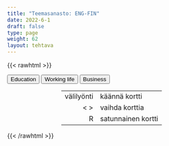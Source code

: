 ```yaml
---
title: "Teemasanasto: ENG-FIN"
date: 2022-6-1
draft: false
type: page
weight: 62
layout: tehtava
---
```

{{< rawhtml >}}
<link rel="stylesheet" type="text/css" href="/css/flashcard1.css"/>
<html>
 <body>
  <div id="cardArea"></div>
  <div id=valikko>
<button id="teema1">Education</button>  <button id="teema2">Working life</button>   <button id="teema3">Business</button>
</div>
  <div id="lukumaara"></div>
  <div id="buttonArea" class="grid grid-cols-3"></div>

<div id="nappaimet" class="hidden lg:block" style="text-align:center; margin:0 auto; width:50%;"> 
<table>
  <tr>
    <td style="text-align:end;">välilyönti</td>
    <td>käännä kortti</td>
  </tr>
  <tr>
    <td style="text-align:end;">< ></td>
    <td>vaihda korttia</td>
  </tr>
  <tr>
    <td style="text-align:end;">R</td>
    <td>satunnainen kortti</td>
</table>

</div>

 </body>
</html>

<script> 
$(document).ready(function() {

  var currentQuestion = 0;
  var qbank = [

["adult education centre", kansalaisopisto"],
["apprenticeship training", oppisopimuskoulutus"],
["basic education", perusopetus"],
["boarding school", sisäoppilaitos"],
["comprehensive school", peruskoulu"],
["elementary school (AmE), primary school (BrE)", alakoulu"],
["folk high school", kansanopisto"],
["general upper secondary school", lukio"],
["liberal adult education", vapaa sivistystyö"],
["open university", avoin yliopisto"],
["preschool", esikoulu"],
["public school (BrE), private school (AmE)", yksityiskoulu"],
["secondary school (BrE), middle school, junior high school (AmE)", yläkoulu"],
["university, college", yliopisto, korkeakoulu"],
["university of applied sciences", ammattikorkeakoulu"],
["vocational college/institute/school", ammattiopisto"],
["absence", poissaolo"],
["advanced (studies)", syventävät (opinnot)"],
["admission", sisäänpääsy"],
["A-levels", ylioppilastutkinto Britanniassa"],
["attend lessons (BrE), classes (AmE)", käydä oppitunneilla"],
["assessment", arviointi"],
["assignment", tehtävä"],
["break (BrE), recess (AmE)", tauko, välitunti"],
["cheat", luntata, huijata"],
["compulsory", pakollinen"],
["cram course", valmennuskurssi"],
["credit", opintopiste"],
["curriculum", opetussuunnitelma"],
["detention", jälki-istunto"],
["discipline", kuri"],
["distance learning", etäopiskelu"],
["drop out", jättää koulu kesken"],
["e-learning", e-oppiminen"],
["expel", erottaa (koulusta)"],
["extracurricular activities", koulutuntien ulkopuolinen toiminta"],
["fail (BrE), flunk (AmE)", reputtaa"],
["form (BrE), grade (AmE)", koululuokka"],
["free period", hyppytunti"],
["graduate from", valmistua"],
["independent study", itsenäinen opiskelu"],
["lesson, class", oppitunti"],
["mark (BrE), grade (AmE)", arvosana"],
["matriculation examination", ylioppilastutkinto Suomessa"],
["optional", valinnainen"],
["pass", läpäistä (koe)"],
["skip a lesson, cut class", pinnata"],
["study unit", opintojakso"],
["suspend", erottaa määräajaksi"],
["syllabus", opinto-ohjelma"],
["term (BrE), semester (AmE)", lukukausi"],
["timetable, schedule", lukujärjestys"],
["class teacher", luokanopettaja"],
["form teacher (BrE), homeroom teacher (AmE)", luokanvalvoja (perusopetus), ryhmänohjaaja (lukio)"],
["guidance counsellor (BrE), student counselor (AmE)", opinto-ohjaaja"],
["head teacher (BrE), principal (AmE)", rehtori"],
["school social worker", kuraattori"],
["special needs teacher", erityisopettaja"],
["subject teacher", aineenopettaja"],
["alumni", oppilaitoksesta valmistuneet opiskelijat"],
["application for admission", hakemus (oppilaitokseen)"],
["dissertation", väitöskirja, tieteellinen tutkielma"],
["hall of residence (BrE), dormitory (AmE)", opiskelija-asuntola"],
["enrol on (BrE), enroll in (AmE)", kirjoittautua sisään (oppilaitokseen)"],
["faculty", tiedekunta"],
["get a degree (in)", saada loppututkinto"],
["get into university", päästä yliopistoon"],
["lecture", luento"],
["major", pääaine"],
["minor", sivuaine"],
["personal statement, motivation letter", motivaatiokirje"],
["scholarship", stipendi, apuraha"],
["student loan", opintolaina"],
["study credit", opintopiste"],
["study grant", apuraha, opintotuki"],
["take an entrance exam", osallistua pääsykokeeseen"],
["thesis, theses", tutkielma, tutkielmat"],
["tuition fee", lukukausimaksu"],
["applicant", "hakija"],
["CEO, chief executive officer", "toimitusjohtaja"],
["colleague, co-worker", "työkaveri"],
["employee", "työntekijä"],
["employer", "työnantaja"],
["entrepreneur,self-employed", "yrittäjä"],
["factory worker", "tehdastyöntekijä"],
["foreman, superior", "esihenkilö"],
["management", "johto"],
["manager, director", "johtaja, pomo"],
["office worker", "toimistotyöntekijä"],
["pensioner", "eläkeläinen"],
["personnel, staff", "henkilökunta"],
["subordinate", "alainen"],
["supervisor", "työnjohtaja, tarkastaja, esihenkilö"],
["temporary worker, temp", "tilapäistyöntekijä"],
["trainee, apprentice, intern", "harjoittelija"],
["unemployed, jobless", "työtön"],
["workforce, labour force", "työvoima, henkilöstö"],
["application", "hakemus"],
["apply for a job", "hakea työpaikkaa"],
["curriculum vitae, CV, résumé", "ansioluettelo"],
["job interview", "työpaikkahaastattelu"],
["job offer", "työtarjous"],
["reference", "suositus"],
["vacancy, vacant position", "avoin työpaikka"],
["apprenticeship", "oppisopimus"],
["career", "ura"],
["certificate of employment", "työtodistus"],
["collective bargaining agreement", "työehtosopimus"],
["commission", "provisiopalkka"],
["company, business, enterprise", "yhtiö, yritys"],
["dismiss, give notice, make redundant", "irtisanoa"],
["earn", "ansaita"],
["fire someone", "antaa potkut"],
["flexitime, flexible hours", "liukuva työaika"],
["fringe benefits, perks", "luontoisedut"],
["full-time job", "kokopäivätyö"],
["gig economy", "keikkatalous"],
["go on strike", "mennä lakkoon"],
["hire, employ, recruit", "palkata"],
["hot desking", "työpisteiden jakaminen"],
["hub", "yhteisöllinen työtila"],
["hybrid work", "monipaikkainen työ, hybridityö"],
["income", "tulot, ansio"],
["in-person meeting", "lähikokous"],
["in-service training", "täydennyskoulutus"],
["job, occupation", "ammatti"],
["job centre, employment agency", "TE-toimisto (työ- ja elinkeinotoimisto)"],
["lay off (temporarily)", "lomauttaa"],
["leave of absence", "virkavapaa"],
["make a living, earn a living", "ansaita elantonsa"],
["manual work", "ruumiillinen, käsin tehty työ"],
["moonlighting", "pimeä työ"],
["on-the-job training", "työpaikkakoulutus"],
["on-site work", "lähityö"],
["open-plan office", "avokonttori"],
["orientation", "perehdyttäminen"],
["overtime bonus", "ylityökorvaus"],
["part-time work", "osa-aikatyö"],
["pay, salary, wages", "palkka"],
["pay rise", "palkankorotus"],
["pension", "eläke"],
["permanent job", "vakituinen työpaikka"],
["piecework", "urakkatyö"],
["post", "virka"],
["premises", "toimitilat"],
["production line", "tuotantolinja"],
["profession", "akateeminen ammatti"],
["promotion", "ylennys"],
["qualify", "pätevöityä"],
["remote meeting", "etäkokous"],
["remote work", "etätyö"],
["resign, quit", "irtisanoutua, erota"],
["retire", "jäädä eläkkeelle"],
["retirement", "eläköityminen"],
["rota", "työvuorolista"],
["salary increment", "palkanlisä"],
["service industries", "palvelualat"],
["shift work", "vuorotyö"],
["short-term contract, temporary job", "pätkätyö, väliaikainen työ, keikkatyö"],
["sick leave", "sairausloma"],
["strike", "lakko"],
["supervise", "valvoa, ohjata, johtaa"],
["trade union", "ammattiyhdistys, palkansaajajärjestö"],
["unemployment", "työttömyys"],
["unemployment benefit, dole (money) (BrE)", "työttömyyskorvaus"],
["volunteering, volunteer work", "vapaaehtoistyö"],
["work conditions", "työolosuhteet"],
["work contract", "työsopimus"],
["working hours", "työaika"],
["work practice, internship", "työharjoittelu"],
["work overtime", "tehdä ylitöitä"],
["work shifts", "tehdä vuorotyötä"],
["zero-hour contract", "nollatuntisopimus"],
["account", "tili"],
["ATM, automated teller machine", "pankkiautomaatti"],
["balance", "saldo"],
["budget", "budjetti, tulo- ja menoarvio"],
["cash", "käteinen"],
["debt", "velka"],
["deposit", "tallettaa"],
["deposit, down payment", "käsiraha, vakuus"],
["expense", "kulu, meno"],
["finance", "rahoittaa, rahoitus"],
["income tax", "tulovero"],
["instalment payment", "osamaksu"],
["interest", "korko"],
["mortgage", "asuntolaina"],
["overdraw", "ylittää tili"],
["payday loan", "pikavippi"],
["receipt", "kuitti"],
["transaction", "tilitapahtuma"],
["wealth", "varallisuus"],
["withdrawal", "nosto"],
["assets", "omaisuus, varat"],
["bond", "joukkovelkakirja"],
["crash", "romahdus"],
["dividend", "osinko"],
["invest", "sijoittaa"],
["investment", "sijoitus"],
["investment fund, mutual fund", "sijoitusrahasto"],
["property", "kiinteistö, omaisuus"],
["share", "osake"],
["shareholder", "osakas, osakkeenomistaja"],
["stock market", "pörssi"],
["stocks", "osakekanta, arvopaperit"],
["trade", "käydä kauppaa, kaupankäynti"],
["bankrupt", "maksukyvytön, vararikossa"],
["bankruptcy", "konkurssi"],
["capital", "pääoma"],
["charge", "veloittaa, veloitus"],
["consumer", "kuluttaja"],
["consumption", "kulutus"],
["currency", "rahayksikkö, valuutta"],
["depression", "lama"],
["economics", "taloustiede"],
["economy", "talous"],
["embargo", "kauppasaarto"],
["goods", "kauppatavara"],
["inflation", "inflaatio"],
["invoice", "lasku, laskuttaa"],
["market", "markkinoida, markkina(t)"],
["recession", "taantuma"],
["refund", "palauttaa, takaisinmaksu"],
["revenue", "liikevaihto"],
["value added tax, VAT", "arvonlisävero"],
["boom", "(nopea) nousukausi"],
["bull market", "härkämarkkina, pitkä nousukausi"],
["debit card", "pankkikortti"],
["deficit", "alijäämä"],
["downturn", "laskusuhdanne"],
["export", "viedä maasta, vienti"],
["in the red", "tappiolla"],
["loss", "tappio"],
["net", "netto"],
["supply", "tarjonta"],
["slump", "(nopea) laskukausi"],
["bear market", "karhumarkkina, pitkä laskukausi"],
["credit card", "luottokortti"],
["surplus", "ylijäämä"],
["upturn", "noususuhdanne"],
["import", "tuoda maahan, maahantuonti"],
["in the black", "voitolla"],
["gain, profit", "tuotto, voitto"],
["gross", "brutto"],
["demand", "kysyntä"],

];

  beginActivity();
  edellinen();
  random();
  seuraava();
  kortinVaihto();

  	$("#teema1").on("mousedown", function(){
	currentQuestion = 0;
    beginActivity();
    })
    $("#teema2").on("mousedown", function(){
    currentQuestion = 64;
    beginActivity();
    })
    $("#teema3").on("mousedown", function(){
    currentQuestion = 140;
    beginActivity();
    })

  window.addEventListener('keydown', (e) => {
    if (e.keyCode === 32 && e.target === document.body) {
      e.preventDefault();
    }
  });

  document.body.onkeydown = function(event) {
    event = event || window.event;
    var keycode = event.charCode || event.keyCode;
    if (keycode === 37 && currentQuestion > 0) {
      currentQuestion--;
      beginActivity();
    }

    if (keycode === 82) {
      var randomNumber = Math.floor(Math.random() * qbank.length);
      currentQuestion = randomNumber;
      beginActivity();
    }

    if (keycode === 39 && currentQuestion < qbank.length - 1) {
      currentQuestion++;
      beginActivity();
    }

    if (keycode === 32) {
      var parentDiv = document.getElementById("cardArea");
      var childDiv = document.getElementById("card1");
      if (parentDiv.contains(childDiv)) {
        $("#cardArea").empty()
        $("#cardArea").append('<div id="card2" class="card">' + qbank[currentQuestion][1] + '</div>')
        $("#card2").css("background-color", "#00473c")
      } else {
        $("#cardArea").empty()
        $("#cardArea").append('<div id="card1" class="card">' + qbank[currentQuestion][0] + '</div>')
        $("#card1").css("background-color", "#1F2937")
      }
    }

  }
 	function beginActivity() {
    $("#cardArea").empty();
    $("#cardArea").append('<div id="card1" class="card">' + qbank[currentQuestion][0] + '</div>');
    $("#card1").css("background-color", "#1F2937");
    $("#lukumaara").empty();
    var korttia = document.createElement('div')
    korttia.innerHTML = currentQuestion + 1 + " / " + qbank.length;
    document.getElementById('lukumaara').appendChild(korttia);
  }

  function kortinVaihto() {
    $("#cardArea").on("click", function() {
      var parentDiv = document.getElementById("cardArea");
      var childDiv = document.getElementById("card1");
      if (parentDiv.contains(childDiv)) {
        $("#cardArea").empty()
        $("#cardArea").append('<div id="card2" class="card">' + qbank[currentQuestion][1] + '</div>')
        $("#card2").css("background-color", "#00473c")
      } else {
        $("#cardArea").empty()
        $("#cardArea").append('<div id="card1" class="card">' + qbank[currentQuestion][0] + '</div>')
        $("#card1").css("background-color", "#1F2937")
      }
    })
  }


  function edellinen() {
    $("#buttonArea").append('<div id="prevButton">Edellinen</div>');
    $("#prevButton").on("click", function() {
      if (currentQuestion > 0) {
        currentQuestion--;
        beginActivity();
      }
    })
  }

  function random() {
    $("#buttonArea").append('<div id="random">Random</div>');
    $("#random").on("click", function() {
      var randomNumber = Math.floor(Math.random() * qbank.length);
      currentQuestion = randomNumber;
      beginActivity();
    })
  }

  function seuraava() {
    $("#buttonArea").append('<div id="nextButton">Seuraava</div>');
    $("#nextButton").on("click", function() {
      if (currentQuestion < qbank.length - 1) {
        currentQuestion++;
        beginActivity();
      }
    })
  }
})
</script>

{{< /rawhtml >}}